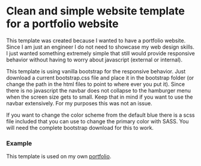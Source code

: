 # Clean and simple website template for a portfolio website
This template was created because I wanted to have a portfolio website. Since I am just an engineer I do not need to showcase my web design skills. I just wanted something extremely simple that still would provide responsive behavior without having to worry about javascript (external or internal).

This template is using vanilla bootstrap for the responsive behavior. Just download a current bootstrap.css file and place it in the bootstrap folder (or change the path in the html files to point to where ever you put it). Since there is no javascript the navbar does not collapse to the hamburger menu when the screen size gets to small. Keep that in mind if you want to use the navbar extensively. For my purposes this was not an issue.

If you want to change the color scheme from the default blue there is a scss file included that you can use to change the primary color with SASS. You will need the complete bootstrap download for this to work.

### Example

This template is used on my own [portfolio](http://www.ludwigguenther.de/).
